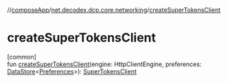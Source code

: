 //[composeApp](../../index.md)/[net.decodex.dcp.core.networking](index.md)/[createSuperTokensClient](create-super-tokens-client.md)

# createSuperTokensClient

[common]\
fun [createSuperTokensClient](create-super-tokens-client.md)(engine: HttpClientEngine, preferences: [DataStore](https://developer.android.com/reference/kotlin/androidx/datastore/core/DataStore.html)&lt;[Preferences](https://developer.android.com/reference/kotlin/androidx/datastore/preferences/core/Preferences.html)&gt;): [SuperTokensClient](../net.decodex.dcp.core.supertokens/-super-tokens-client/index.md)
